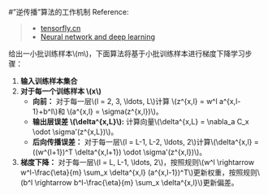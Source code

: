 <script type="text/javascript" src="http://cdn.mathjax.org/mathjax/latest/MathJax.js?config=default"></script>

#”逆传播”算法的工作机制
Reference:  
>* [tensorfly.cn](http://www.tensorfly.cn/home/?p=76)
>* [Neural network and deep learning](https://github.com/mnielsen/neural-networks-and-deep-learning)

给出一小批训练样本\\(m\\)，下面算法将基于小批训练样本进行梯度下降学习步骤：

1. **输入训练样本集合**
2. **对于每一个训练样本 \\(x\\)**
	* **向前：**
		对于每一层\\(l = 2, 3, \ldots, L\\)计算 \\(z^{x,l} = w^l a^{x,l-1}+b^l\\)和 \\(a^{x,l} = \sigma(z^{x,l})\\)。
	* **输出层误差 \\(\delta^{x,L}\\):** 
	 	计算向量\\(\delta^{x,L} = \nabla_a C_x \odot \sigma'(z^{x,L})\\)。
	* **后向传播误差：**
		对于每一层\\(l = L-1, L-2, \ldots, 2\\)计算\\(\delta^{x,l} = ((w^{l+1})^T \delta^{x,l+1}) \odot \sigma'(z^{x,l})\\)。
3. **梯度下降：**
	对于每一层\\(l = L, L-1, \ldots, 2\\)，按照规则\\(w^l \rightarrow w^l-\frac{\eta}{m} \sum_x \delta^{x,l} (a^{x,l-1})^T\\)更新权重，按照规则\\(b^l \rightarrow b^l-\frac{\eta}{m} \sum_x \delta^{x,l}\\)更新偏差。